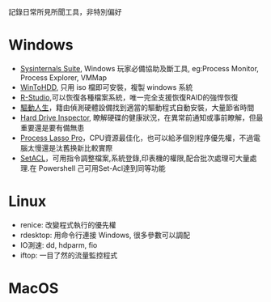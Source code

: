 記錄日常所見所聞工具，非特別偏好

# Windows
- [Sysinternals Suite](https://docs.microsoft.com/en-us/sysinternals/downloads/sysinternals-suite), Windows 玩家必備協助及斷工具, eg:Process Monitor, Process Explorer, VMMap
- [WinToHDD](https://www.easyuefi.com/wintohdd/index.html), 只用 iso 檔即可安裝，複製 windows 系統
- [R-Studio](https://www.r-studio.com/),可以恢復各種檔案系統，唯一完全支援恢復RAID的強悍恢復
- [驅動人生](http://zh.160.com/)，籍由偵測硬體設備找到適當的驅動程式自動安裝，大量節省時間
- [Hard Drive Inspector](http://www.altrixsoft.com/en/hddinsp/), 瞭解硬碟的健康狀況，在異常前通知或事前瞭解，但最重要還是要有備無患
- [Process Lasso Pro](https://bitsum.com/)，CPU資源最佳化，也可以給矛個別程序優先權，不過電腦太慢還是汰舊换新比較實際
- [SetACL](https://helgeklein.com/setacl/)，可用指令調整檔案,系統登錄,印表機的權限,配合批次處理可大量處理.在 Powershell 己可用Set-Acl達到同等功能

# Linux
- renice: 改變程式執行的優先權
- rdesktop: 用命令行連接 Windows, 很多參數可以調配
- IO測速: dd, hdparm, fio
- iftop: 一目了然的流量監控程式


# MacOS
